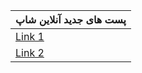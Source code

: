 

|  پست های جدید آنلاین شاپ                      |
|---------------------------|
| [Link 1](#) |
| [Link 2](#) |

